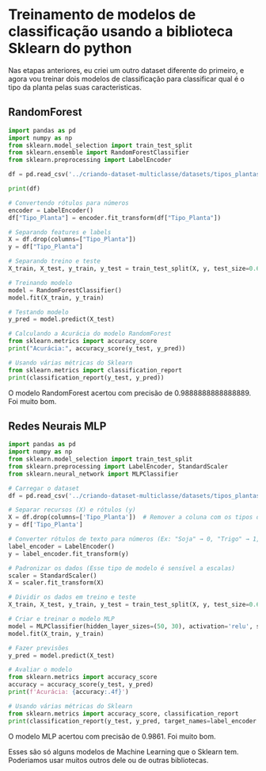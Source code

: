 # Treinamento de modelos de classificação usando a biblioteca Sklearn do python
Nas etapas anteriores, eu criei um outro dataset diferente do primeiro, e agora vou treinar dois modelos de classificação para classificar qual é o tipo da planta pelas suas caracteristicas.

## RandomForest
```python
import pandas as pd
import numpy as np
from sklearn.model_selection import train_test_split
from sklearn.ensemble import RandomForestClassifier
from sklearn.preprocessing import LabelEncoder

df = pd.read_csv('../criando-dataset-multiclasse/datasets/tipos_plantas.csv', sep=';')

print(df)

# Convertendo rótulos para números
encoder = LabelEncoder()
df["Tipo_Planta"] = encoder.fit_transform(df["Tipo_Planta"])

# Separando features e labels
X = df.drop(columns=["Tipo_Planta"])
y = df["Tipo_Planta"]

# Separando treino e teste
X_train, X_test, y_train, y_test = train_test_split(X, y, test_size=0.6, random_state=42)

# Treinando modelo
model = RandomForestClassifier()
model.fit(X_train, y_train)

# Testando modelo
y_pred = model.predict(X_test)

# Calculando a Acurácia do modelo RandomForest
from sklearn.metrics import accuracy_score
print("Acurácia:", accuracy_score(y_test, y_pred))

# Usando várias métricas do Sklearn
from sklearn.metrics import classification_report
print(classification_report(y_test, y_pred))
```

O modelo RandomForest acertou com precisão de 0.9888888888888889. Foi muito bom.

## Redes Neurais MLP
```python
import pandas as pd
import numpy as np
from sklearn.model_selection import train_test_split
from sklearn.preprocessing import LabelEncoder, StandardScaler
from sklearn.neural_network import MLPClassifier

# Carregar o dataset
df = pd.read_csv('../criando-dataset-multiclasse/datasets/tipos_plantas.csv', sep=';')

# Separar recursos (X) e rótulos (y)
X = df.drop(columns=['Tipo_Planta'])  # Remover a coluna com os tipos de planta
y = df['Tipo_Planta']

# Converter rótulos de texto para números (Ex: "Soja" → 0, "Trigo" → 1, etc.)
label_encoder = LabelEncoder()
y = label_encoder.fit_transform(y)

# Padronizar os dados (Esse tipo de modelo é sensível a escalas)
scaler = StandardScaler()
X = scaler.fit_transform(X)

# Dividir os dados em treino e teste
X_train, X_test, y_train, y_test = train_test_split(X, y, test_size=0.6, stratify=y, random_state=42)

# Criar e treinar o modelo MLP
model = MLPClassifier(hidden_layer_sizes=(50, 30), activation='relu', solver='adam', max_iter=500, random_state=42)
model.fit(X_train, y_train)

# Fazer previsões
y_pred = model.predict(X_test)

# Avaliar o modelo
from sklearn.metrics import accuracy_score
accuracy = accuracy_score(y_test, y_pred)
print(f'Acurácia: {accuracy:.4f}')

# Usando várias métricas do Sklearn
from sklearn.metrics import accuracy_score, classification_report
print(classification_report(y_test, y_pred, target_names=label_encoder.classes_))

```

O modelo MLP acertou com precisão de 0.9861. Foi muito bom.

Esses são só alguns modelos de Machine Learning que o Sklearn tem. Poderiamos usar muitos outros dele ou de outras bibliotecas.